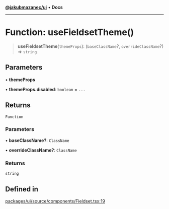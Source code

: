[**@jakubmazanec/ui**](../README.md) • **Docs**

---

# Function: useFieldsetTheme()

> **useFieldsetTheme**(`themeProps`): (`baseClassName`?, `overrideClassName`?) => `string`

## Parameters

• **themeProps**

• **themeProps.disabled**: `boolean` = `...`

## Returns

`Function`

### Parameters

• **baseClassName?**: `ClassName`

• **overrideClassName?**: `ClassName`

### Returns

`string`

## Defined in

[packages/ui/source/components/Fieldset.tsx:19](https://github.com/jakubmazanec/tools/blob/29163046acd1da0224b08fd05ca40f385e9ab4e5/packages/ui/source/components/Fieldset.tsx#L19)
